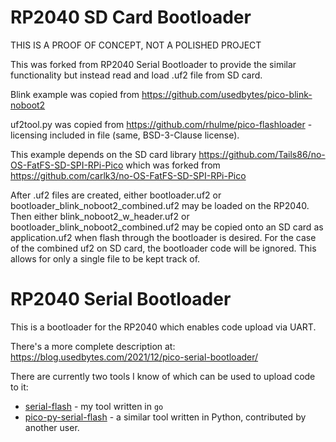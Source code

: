 # RP2040 SD Card Bootloader

THIS IS A PROOF OF CONCEPT, NOT A POLISHED PROJECT

This was forked from RP2040 Serial Bootloader to provide the similar functionality but instead read and load .uf2 file from SD card.

Blink example was copied from https://github.com/usedbytes/pico-blink-noboot2

uf2tool.py was copied from https://github.com/rhulme/pico-flashloader - licensing included in file (same, BSD-3-Clause license).

This example depends on the SD card library https://github.com/Tails86/no-OS-FatFS-SD-SPI-RPi-Pico which was forked from https://github.com/carlk3/no-OS-FatFS-SD-SPI-RPi-Pico

After .uf2 files are created, either bootloader.uf2 or bootloader_blink_noboot2_combined.uf2 may be loaded on the RP2040. Then either blink_noboot2_w_header.uf2 or bootloader_blink_noboot2_combined.uf2 may be copied onto an SD card as application.uf2 when flash through the bootloader is desired. For the case of the combined uf2 on SD card, the bootloader code will be ignored. This allows for only a single file to be kept track of.


# RP2040 Serial Bootloader

This is a bootloader for the RP2040 which enables code upload via UART.

There's a more complete description at: https://blog.usedbytes.com/2021/12/pico-serial-bootloader/

There are currently two tools I know of which can be used to upload code to it:

* [serial-flash](https://github.com/usedbytes/serial-flash) - my tool written in `go`
* [pico-py-serial-flash](https://github.com/ConfedSolutions/pico-py-serial-flash) - a similar tool written in Python, contributed by another user.
